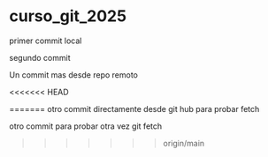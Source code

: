 # curso_git_2025


primer commit local

segundo commit

Un commit mas desde repo remoto

<<<<<<< HEAD

=======
otro commit directamente desde  git hub para probar fetch

otro commit para probar otra vez git fetch
>>>>>>> origin/main
